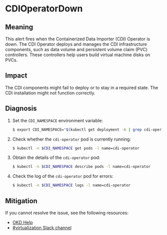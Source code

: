 # CDIOperatorDown
<!-- Edited by davozeni, 10 Nov 2022 -->

## Meaning

This alert fires when the Containerized Data Importer (CDI) Operator is down.
The CDI Operator deploys and manages the CDI infrastructure components, such as
data volume and persistent volume claim (PVC) controllers. These controllers
help users build virtual machine disks on PVCs.

## Impact

The CDI components might fail to deploy or to stay in a required state. The CDI
installation might not function correctly.

## Diagnosis

1. Set the `CDI_NAMESPACE` environment variable:

   ```bash
   $ export CDI_NAMESPACE="$(kubectl get deployment -A | grep cdi-operator | awk '{print $1}')"
   ```

2. Check whether the `cdi-operator` pod is currently running:

   ```bash
   $ kubectl -n $CDI_NAMESPACE get pods -l name=cdi-operator
   ```

3. Obtain the details of the `cdi-operator` pod:

   ```bash
   $ kubectl -n $CDI_NAMESPACE describe pods -l name=cdi-operator
   ```

4. Check the log of the `cdi-operator` pod for errors:

   ```bash
   $ kubectl -n $CDI_NAMESPACE logs -l name=cdi-operator
   ```

## Mitigation

<!--DS: If you cannot resolve the issue, log in to the
link:https://access.redhat.com[Customer Portal] and open a support case,
attaching the artifacts gathered during the Diagnosis procedure.-->

<!--USstart-->
If you cannot resolve the issue, see the following resources:

- [OKD Help](https://www.okd.io/help/)
- [#virtualization Slack channel](https://kubernetes.slack.com/channels/virtualization)
<!--USend-->
